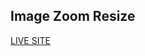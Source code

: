 ## Image Zoom Resize

[LIVE SITE](https://imagezoomresize.github.io)

<!-- ![ALT:preview](preview.png) -->



